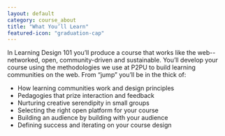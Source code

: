 ```yaml
---
layout: default
category: course_about
title: "What You’ll Learn"
featured-icon: "graduation-cap"
---
```


In Learning Design 101 you’ll produce a course that works like the web--networked, open, community-driven and sustainable. You’ll develop your course using the methodologies we use at P2PU to build learning communities on the web. From “jump” you’ll be in the thick of:

* How learning communities work and design principles
* Pedagogies that prize interaction and feedback
* Nurturing creative serendipity in small groups
* Selecting the right open platform for your course
* Building an audience by building with your audience
* Defining success and iterating on your course design
